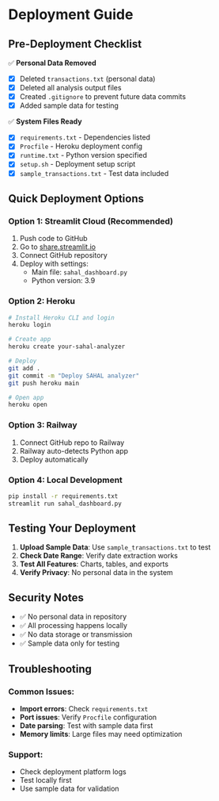 # Deployment Guide

## Pre-Deployment Checklist

✅ **Personal Data Removed**

- [x] Deleted `transactions.txt` (personal data)
- [x] Deleted all analysis output files
- [x] Created `.gitignore` to prevent future data commits
- [x] Added sample data for testing

✅ **System Files Ready**

- [x] `requirements.txt` - Dependencies listed
- [x] `Procfile` - Heroku deployment config
- [x] `runtime.txt` - Python version specified
- [x] `setup.sh` - Deployment setup script
- [x] `sample_transactions.txt` - Test data included

## Quick Deployment Options

### Option 1: Streamlit Cloud (Recommended)

1. Push code to GitHub
2. Go to [share.streamlit.io](https://share.streamlit.io)
3. Connect GitHub repository
4. Deploy with settings:
   - Main file: `sahal_dashboard.py`
   - Python version: 3.9

### Option 2: Heroku

```bash
# Install Heroku CLI and login
heroku login

# Create app
heroku create your-sahal-analyzer

# Deploy
git add .
git commit -m "Deploy SAHAL analyzer"
git push heroku main

# Open app
heroku open
```

### Option 3: Railway

1. Connect GitHub repo to Railway
2. Railway auto-detects Python app
3. Deploy automatically

### Option 4: Local Development

```bash
pip install -r requirements.txt
streamlit run sahal_dashboard.py
```

## Testing Your Deployment

1. **Upload Sample Data**: Use `sample_transactions.txt` to test
2. **Check Date Range**: Verify date extraction works
3. **Test All Features**: Charts, tables, and exports
4. **Verify Privacy**: No personal data in the system

## Security Notes

- ✅ No personal data in repository
- ✅ All processing happens locally
- ✅ No data storage or transmission
- ✅ Sample data only for testing

## Troubleshooting

### Common Issues:

- **Import errors**: Check `requirements.txt`
- **Port issues**: Verify `Procfile` configuration
- **Date parsing**: Test with sample data first
- **Memory limits**: Large files may need optimization

### Support:

- Check deployment platform logs
- Test locally first
- Use sample data for validation
